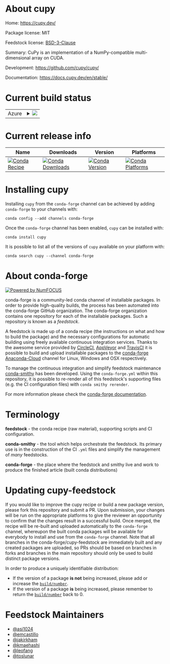 About cupy
==========

Home: https://cupy.dev/

Package license: MIT

Feedstock license: [BSD-3-Clause](https://github.com/conda-forge/cupy-feedstock/blob/master/LICENSE.txt)

Summary: CuPy is an implementation of a NumPy-compatible multi-dimensional array on CUDA.

Development: https://github.com/cupy/cupy/

Documentation: https://docs.cupy.dev/en/stable/

Current build status
====================


<table>
    
  <tr>
    <td>Azure</td>
    <td>
      <details>
        <summary>
          <a href="https://dev.azure.com/conda-forge/feedstock-builds/_build/latest?definitionId=8275&branchName=master">
            <img src="https://dev.azure.com/conda-forge/feedstock-builds/_apis/build/status/cupy-feedstock?branchName=master">
          </a>
        </summary>
        <table>
          <thead><tr><th>Variant</th><th>Status</th></tr></thead>
          <tbody><tr>
              <td>linux_64_cdt_namecos6cuda_compiler_version10.2cudnn7python3.6.____73_pypy</td>
              <td>
                <a href="https://dev.azure.com/conda-forge/feedstock-builds/_build/latest?definitionId=8275&branchName=master">
                  <img src="https://dev.azure.com/conda-forge/feedstock-builds/_apis/build/status/cupy-feedstock?branchName=master&jobName=linux&configuration=linux_64_cdt_namecos6cuda_compiler_version10.2cudnn7python3.6.____73_pypy" alt="variant">
                </a>
              </td>
            </tr><tr>
              <td>linux_64_cdt_namecos6cuda_compiler_version10.2cudnn7python3.6.____cpython</td>
              <td>
                <a href="https://dev.azure.com/conda-forge/feedstock-builds/_build/latest?definitionId=8275&branchName=master">
                  <img src="https://dev.azure.com/conda-forge/feedstock-builds/_apis/build/status/cupy-feedstock?branchName=master&jobName=linux&configuration=linux_64_cdt_namecos6cuda_compiler_version10.2cudnn7python3.6.____cpython" alt="variant">
                </a>
              </td>
            </tr><tr>
              <td>linux_64_cdt_namecos6cuda_compiler_version10.2cudnn7python3.7.____73_pypy</td>
              <td>
                <a href="https://dev.azure.com/conda-forge/feedstock-builds/_build/latest?definitionId=8275&branchName=master">
                  <img src="https://dev.azure.com/conda-forge/feedstock-builds/_apis/build/status/cupy-feedstock?branchName=master&jobName=linux&configuration=linux_64_cdt_namecos6cuda_compiler_version10.2cudnn7python3.7.____73_pypy" alt="variant">
                </a>
              </td>
            </tr><tr>
              <td>linux_64_cdt_namecos6cuda_compiler_version10.2cudnn7python3.7.____cpython</td>
              <td>
                <a href="https://dev.azure.com/conda-forge/feedstock-builds/_build/latest?definitionId=8275&branchName=master">
                  <img src="https://dev.azure.com/conda-forge/feedstock-builds/_apis/build/status/cupy-feedstock?branchName=master&jobName=linux&configuration=linux_64_cdt_namecos6cuda_compiler_version10.2cudnn7python3.7.____cpython" alt="variant">
                </a>
              </td>
            </tr><tr>
              <td>linux_64_cdt_namecos6cuda_compiler_version10.2cudnn7python3.8.____cpython</td>
              <td>
                <a href="https://dev.azure.com/conda-forge/feedstock-builds/_build/latest?definitionId=8275&branchName=master">
                  <img src="https://dev.azure.com/conda-forge/feedstock-builds/_apis/build/status/cupy-feedstock?branchName=master&jobName=linux&configuration=linux_64_cdt_namecos6cuda_compiler_version10.2cudnn7python3.8.____cpython" alt="variant">
                </a>
              </td>
            </tr><tr>
              <td>linux_64_cdt_namecos6cuda_compiler_version10.2cudnn7python3.9.____cpython</td>
              <td>
                <a href="https://dev.azure.com/conda-forge/feedstock-builds/_build/latest?definitionId=8275&branchName=master">
                  <img src="https://dev.azure.com/conda-forge/feedstock-builds/_apis/build/status/cupy-feedstock?branchName=master&jobName=linux&configuration=linux_64_cdt_namecos6cuda_compiler_version10.2cudnn7python3.9.____cpython" alt="variant">
                </a>
              </td>
            </tr><tr>
              <td>linux_64_cdt_namecos7cuda_compiler_version11.0cudnn8python3.6.____73_pypy</td>
              <td>
                <a href="https://dev.azure.com/conda-forge/feedstock-builds/_build/latest?definitionId=8275&branchName=master">
                  <img src="https://dev.azure.com/conda-forge/feedstock-builds/_apis/build/status/cupy-feedstock?branchName=master&jobName=linux&configuration=linux_64_cdt_namecos7cuda_compiler_version11.0cudnn8python3.6.____73_pypy" alt="variant">
                </a>
              </td>
            </tr><tr>
              <td>linux_64_cdt_namecos7cuda_compiler_version11.0cudnn8python3.6.____cpython</td>
              <td>
                <a href="https://dev.azure.com/conda-forge/feedstock-builds/_build/latest?definitionId=8275&branchName=master">
                  <img src="https://dev.azure.com/conda-forge/feedstock-builds/_apis/build/status/cupy-feedstock?branchName=master&jobName=linux&configuration=linux_64_cdt_namecos7cuda_compiler_version11.0cudnn8python3.6.____cpython" alt="variant">
                </a>
              </td>
            </tr><tr>
              <td>linux_64_cdt_namecos7cuda_compiler_version11.0cudnn8python3.7.____73_pypy</td>
              <td>
                <a href="https://dev.azure.com/conda-forge/feedstock-builds/_build/latest?definitionId=8275&branchName=master">
                  <img src="https://dev.azure.com/conda-forge/feedstock-builds/_apis/build/status/cupy-feedstock?branchName=master&jobName=linux&configuration=linux_64_cdt_namecos7cuda_compiler_version11.0cudnn8python3.7.____73_pypy" alt="variant">
                </a>
              </td>
            </tr><tr>
              <td>linux_64_cdt_namecos7cuda_compiler_version11.0cudnn8python3.7.____cpython</td>
              <td>
                <a href="https://dev.azure.com/conda-forge/feedstock-builds/_build/latest?definitionId=8275&branchName=master">
                  <img src="https://dev.azure.com/conda-forge/feedstock-builds/_apis/build/status/cupy-feedstock?branchName=master&jobName=linux&configuration=linux_64_cdt_namecos7cuda_compiler_version11.0cudnn8python3.7.____cpython" alt="variant">
                </a>
              </td>
            </tr><tr>
              <td>linux_64_cdt_namecos7cuda_compiler_version11.0cudnn8python3.8.____cpython</td>
              <td>
                <a href="https://dev.azure.com/conda-forge/feedstock-builds/_build/latest?definitionId=8275&branchName=master">
                  <img src="https://dev.azure.com/conda-forge/feedstock-builds/_apis/build/status/cupy-feedstock?branchName=master&jobName=linux&configuration=linux_64_cdt_namecos7cuda_compiler_version11.0cudnn8python3.8.____cpython" alt="variant">
                </a>
              </td>
            </tr><tr>
              <td>linux_64_cdt_namecos7cuda_compiler_version11.0cudnn8python3.9.____cpython</td>
              <td>
                <a href="https://dev.azure.com/conda-forge/feedstock-builds/_build/latest?definitionId=8275&branchName=master">
                  <img src="https://dev.azure.com/conda-forge/feedstock-builds/_apis/build/status/cupy-feedstock?branchName=master&jobName=linux&configuration=linux_64_cdt_namecos7cuda_compiler_version11.0cudnn8python3.9.____cpython" alt="variant">
                </a>
              </td>
            </tr><tr>
              <td>linux_64_cdt_namecos7cuda_compiler_version11.1cudnn8python3.6.____73_pypy</td>
              <td>
                <a href="https://dev.azure.com/conda-forge/feedstock-builds/_build/latest?definitionId=8275&branchName=master">
                  <img src="https://dev.azure.com/conda-forge/feedstock-builds/_apis/build/status/cupy-feedstock?branchName=master&jobName=linux&configuration=linux_64_cdt_namecos7cuda_compiler_version11.1cudnn8python3.6.____73_pypy" alt="variant">
                </a>
              </td>
            </tr><tr>
              <td>linux_64_cdt_namecos7cuda_compiler_version11.1cudnn8python3.6.____cpython</td>
              <td>
                <a href="https://dev.azure.com/conda-forge/feedstock-builds/_build/latest?definitionId=8275&branchName=master">
                  <img src="https://dev.azure.com/conda-forge/feedstock-builds/_apis/build/status/cupy-feedstock?branchName=master&jobName=linux&configuration=linux_64_cdt_namecos7cuda_compiler_version11.1cudnn8python3.6.____cpython" alt="variant">
                </a>
              </td>
            </tr><tr>
              <td>linux_64_cdt_namecos7cuda_compiler_version11.1cudnn8python3.7.____73_pypy</td>
              <td>
                <a href="https://dev.azure.com/conda-forge/feedstock-builds/_build/latest?definitionId=8275&branchName=master">
                  <img src="https://dev.azure.com/conda-forge/feedstock-builds/_apis/build/status/cupy-feedstock?branchName=master&jobName=linux&configuration=linux_64_cdt_namecos7cuda_compiler_version11.1cudnn8python3.7.____73_pypy" alt="variant">
                </a>
              </td>
            </tr><tr>
              <td>linux_64_cdt_namecos7cuda_compiler_version11.1cudnn8python3.7.____cpython</td>
              <td>
                <a href="https://dev.azure.com/conda-forge/feedstock-builds/_build/latest?definitionId=8275&branchName=master">
                  <img src="https://dev.azure.com/conda-forge/feedstock-builds/_apis/build/status/cupy-feedstock?branchName=master&jobName=linux&configuration=linux_64_cdt_namecos7cuda_compiler_version11.1cudnn8python3.7.____cpython" alt="variant">
                </a>
              </td>
            </tr><tr>
              <td>linux_64_cdt_namecos7cuda_compiler_version11.1cudnn8python3.8.____cpython</td>
              <td>
                <a href="https://dev.azure.com/conda-forge/feedstock-builds/_build/latest?definitionId=8275&branchName=master">
                  <img src="https://dev.azure.com/conda-forge/feedstock-builds/_apis/build/status/cupy-feedstock?branchName=master&jobName=linux&configuration=linux_64_cdt_namecos7cuda_compiler_version11.1cudnn8python3.8.____cpython" alt="variant">
                </a>
              </td>
            </tr><tr>
              <td>linux_64_cdt_namecos7cuda_compiler_version11.1cudnn8python3.9.____cpython</td>
              <td>
                <a href="https://dev.azure.com/conda-forge/feedstock-builds/_build/latest?definitionId=8275&branchName=master">
                  <img src="https://dev.azure.com/conda-forge/feedstock-builds/_apis/build/status/cupy-feedstock?branchName=master&jobName=linux&configuration=linux_64_cdt_namecos7cuda_compiler_version11.1cudnn8python3.9.____cpython" alt="variant">
                </a>
              </td>
            </tr><tr>
              <td>linux_64_cdt_namecos7cuda_compiler_version11.2cudnn8python3.6.____73_pypy</td>
              <td>
                <a href="https://dev.azure.com/conda-forge/feedstock-builds/_build/latest?definitionId=8275&branchName=master">
                  <img src="https://dev.azure.com/conda-forge/feedstock-builds/_apis/build/status/cupy-feedstock?branchName=master&jobName=linux&configuration=linux_64_cdt_namecos7cuda_compiler_version11.2cudnn8python3.6.____73_pypy" alt="variant">
                </a>
              </td>
            </tr><tr>
              <td>linux_64_cdt_namecos7cuda_compiler_version11.2cudnn8python3.6.____cpython</td>
              <td>
                <a href="https://dev.azure.com/conda-forge/feedstock-builds/_build/latest?definitionId=8275&branchName=master">
                  <img src="https://dev.azure.com/conda-forge/feedstock-builds/_apis/build/status/cupy-feedstock?branchName=master&jobName=linux&configuration=linux_64_cdt_namecos7cuda_compiler_version11.2cudnn8python3.6.____cpython" alt="variant">
                </a>
              </td>
            </tr><tr>
              <td>linux_64_cdt_namecos7cuda_compiler_version11.2cudnn8python3.7.____73_pypy</td>
              <td>
                <a href="https://dev.azure.com/conda-forge/feedstock-builds/_build/latest?definitionId=8275&branchName=master">
                  <img src="https://dev.azure.com/conda-forge/feedstock-builds/_apis/build/status/cupy-feedstock?branchName=master&jobName=linux&configuration=linux_64_cdt_namecos7cuda_compiler_version11.2cudnn8python3.7.____73_pypy" alt="variant">
                </a>
              </td>
            </tr><tr>
              <td>linux_64_cdt_namecos7cuda_compiler_version11.2cudnn8python3.7.____cpython</td>
              <td>
                <a href="https://dev.azure.com/conda-forge/feedstock-builds/_build/latest?definitionId=8275&branchName=master">
                  <img src="https://dev.azure.com/conda-forge/feedstock-builds/_apis/build/status/cupy-feedstock?branchName=master&jobName=linux&configuration=linux_64_cdt_namecos7cuda_compiler_version11.2cudnn8python3.7.____cpython" alt="variant">
                </a>
              </td>
            </tr><tr>
              <td>linux_64_cdt_namecos7cuda_compiler_version11.2cudnn8python3.8.____cpython</td>
              <td>
                <a href="https://dev.azure.com/conda-forge/feedstock-builds/_build/latest?definitionId=8275&branchName=master">
                  <img src="https://dev.azure.com/conda-forge/feedstock-builds/_apis/build/status/cupy-feedstock?branchName=master&jobName=linux&configuration=linux_64_cdt_namecos7cuda_compiler_version11.2cudnn8python3.8.____cpython" alt="variant">
                </a>
              </td>
            </tr><tr>
              <td>linux_64_cdt_namecos7cuda_compiler_version11.2cudnn8python3.9.____cpython</td>
              <td>
                <a href="https://dev.azure.com/conda-forge/feedstock-builds/_build/latest?definitionId=8275&branchName=master">
                  <img src="https://dev.azure.com/conda-forge/feedstock-builds/_apis/build/status/cupy-feedstock?branchName=master&jobName=linux&configuration=linux_64_cdt_namecos7cuda_compiler_version11.2cudnn8python3.9.____cpython" alt="variant">
                </a>
              </td>
            </tr>
          </tbody>
        </table>
      </details>
    </td>
  </tr>
</table>

Current release info
====================

| Name | Downloads | Version | Platforms |
| --- | --- | --- | --- |
| [![Conda Recipe](https://img.shields.io/badge/recipe-cupy-green.svg)](https://anaconda.org/conda-forge/cupy) | [![Conda Downloads](https://img.shields.io/conda/dn/conda-forge/cupy.svg)](https://anaconda.org/conda-forge/cupy) | [![Conda Version](https://img.shields.io/conda/vn/conda-forge/cupy.svg)](https://anaconda.org/conda-forge/cupy) | [![Conda Platforms](https://img.shields.io/conda/pn/conda-forge/cupy.svg)](https://anaconda.org/conda-forge/cupy) |

Installing cupy
===============

Installing `cupy` from the `conda-forge` channel can be achieved by adding `conda-forge` to your channels with:

```
conda config --add channels conda-forge
```

Once the `conda-forge` channel has been enabled, `cupy` can be installed with:

```
conda install cupy
```

It is possible to list all of the versions of `cupy` available on your platform with:

```
conda search cupy --channel conda-forge
```


About conda-forge
=================

[![Powered by NumFOCUS](https://img.shields.io/badge/powered%20by-NumFOCUS-orange.svg?style=flat&colorA=E1523D&colorB=007D8A)](http://numfocus.org)

conda-forge is a community-led conda channel of installable packages.
In order to provide high-quality builds, the process has been automated into the
conda-forge GitHub organization. The conda-forge organization contains one repository
for each of the installable packages. Such a repository is known as a *feedstock*.

A feedstock is made up of a conda recipe (the instructions on what and how to build
the package) and the necessary configurations for automatic building using freely
available continuous integration services. Thanks to the awesome service provided by
[CircleCI](https://circleci.com/), [AppVeyor](https://www.appveyor.com/)
and [TravisCI](https://travis-ci.com/) it is possible to build and upload installable
packages to the [conda-forge](https://anaconda.org/conda-forge)
[Anaconda-Cloud](https://anaconda.org/) channel for Linux, Windows and OSX respectively.

To manage the continuous integration and simplify feedstock maintenance
[conda-smithy](https://github.com/conda-forge/conda-smithy) has been developed.
Using the ``conda-forge.yml`` within this repository, it is possible to re-render all of
this feedstock's supporting files (e.g. the CI configuration files) with ``conda smithy rerender``.

For more information please check the [conda-forge documentation](https://conda-forge.org/docs/).

Terminology
===========

**feedstock** - the conda recipe (raw material), supporting scripts and CI configuration.

**conda-smithy** - the tool which helps orchestrate the feedstock.
                   Its primary use is in the construction of the CI ``.yml`` files
                   and simplify the management of *many* feedstocks.

**conda-forge** - the place where the feedstock and smithy live and work to
                  produce the finished article (built conda distributions)


Updating cupy-feedstock
=======================

If you would like to improve the cupy recipe or build a new
package version, please fork this repository and submit a PR. Upon submission,
your changes will be run on the appropriate platforms to give the reviewer an
opportunity to confirm that the changes result in a successful build. Once
merged, the recipe will be re-built and uploaded automatically to the
`conda-forge` channel, whereupon the built conda packages will be available for
everybody to install and use from the `conda-forge` channel.
Note that all branches in the conda-forge/cupy-feedstock are
immediately built and any created packages are uploaded, so PRs should be based
on branches in forks and branches in the main repository should only be used to
build distinct package versions.

In order to produce a uniquely identifiable distribution:
 * If the version of a package **is not** being increased, please add or increase
   the [``build/number``](https://docs.conda.io/projects/conda-build/en/latest/resources/define-metadata.html#build-number-and-string).
 * If the version of a package **is** being increased, please remember to return
   the [``build/number``](https://docs.conda.io/projects/conda-build/en/latest/resources/define-metadata.html#build-number-and-string)
   back to 0.

Feedstock Maintainers
=====================

* [@asi1024](https://github.com/asi1024/)
* [@emcastillo](https://github.com/emcastillo/)
* [@jakirkham](https://github.com/jakirkham/)
* [@kmaehashi](https://github.com/kmaehashi/)
* [@leofang](https://github.com/leofang/)
* [@toslunar](https://github.com/toslunar/)

